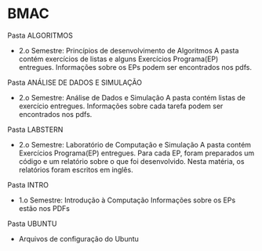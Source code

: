 # BMAC

Pasta ALGORITMOS
 - 2.o Semestre: Princípios de desenvolvimento de Algoritmos
   A pasta contém exercícios de listas e alguns Exercícios Programa(EP) entregues. Informações sobre os EPs podem ser encontrados nos pdfs.

Pasta ANÁLISE DE DADOS E SIMULAÇÃO
 - 2.o Semestre: Análise de Dados e Simulação
   A pasta contém listas de exercício entregues. Informações sobre cada tarefa podem ser encontrados nos pdfs.

Pasta LABSTERN
 - 2.o Semestre: Laboratório de Computação e Simulação
   A pasta contém Exercícios Programa(EP) entregues. Para cada EP, foram preparados um código e um relatório sobre o que foi desenvolvido. Nesta matéria, os relatórios foram escritos em inglês.

Pasta INTRO
 - 1.o Semestre: Introdução à Computação
   Informações sobre os EPs estão nos PDFs
   
 Pasta UBUNTU
 - Arquivos de configuração do Ubuntu
